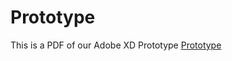 # Prototype

This is a PDF of our Adobe XD Prototype
[Prototype](../prototype/RealDealz_Prototype.pdf)
